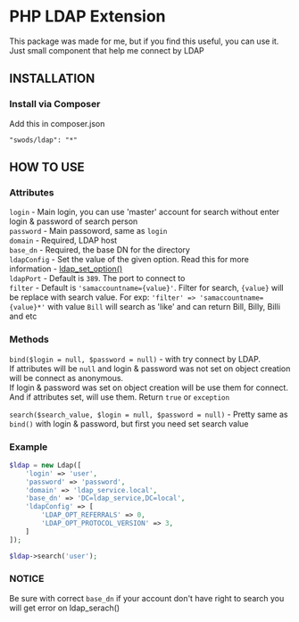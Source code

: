 PHP LDAP Extension
============================

This package was made for me, but if you find this useful, you can use it.
Just small component that help me connect by LDAP

INSTALLATION
------------

### Install via Composer

Add this in composer.json

~~~
"swods/ldap": "*"
~~~

HOW TO USE
------------

### Attributes

`login` - Main login, you can use 'master' account for search without enter login & password of search person  
`password` - Main passoword, same as `login`  
`domain` - Required, LDAP host  
`base_dn` - Required, the base DN for the directory  
`ldapConfig` - Set the value of the given option. Read this for more information - [ldap_set_option()](http://php.net/manual/en/function.ldap-set-option.php)  
`ldapPort` - Default is `389`. The port to connect to  
`filter` - Default is `'samaccountname={value}'`. Filter for search, `{value}` will be replace with search value. For exp: `'filter' => 'samaccountname={value}*'` with value `Bill` will search as 'like' and can return Bill, Billy, Billi and etc

### Methods

`bind($login = null, $password = null)` - with try connect by LDAP.  
If attributes will be `null` and login & password was not set on object creation will be connect as anonymous.  
If login & password was set on object creation will be use them for connect.  
And if attributes set, will use them. Return `true` or `exception`


`search($search_value, $login = null, $password = null)` - Pretty same as `bind()` with login & password, but first you need set search value

### Example

```php
$ldap = new Ldap([
    'login' => 'user',
    'password' => 'password',
    'domain' => 'ldap_service.local',
    'base_dn' => 'DC=ldap_service,DC=local',
    'ldapConfig' => [
        'LDAP_OPT_REFERRALS' => 0,
        'LDAP_OPT_PROTOCOL_VERSION' => 3,
    ]
]);

$ldap->search('user');
```

### NOTICE

Be sure with correct `base_dn` if your account don't have right to search you will get error on ldap_serach()

